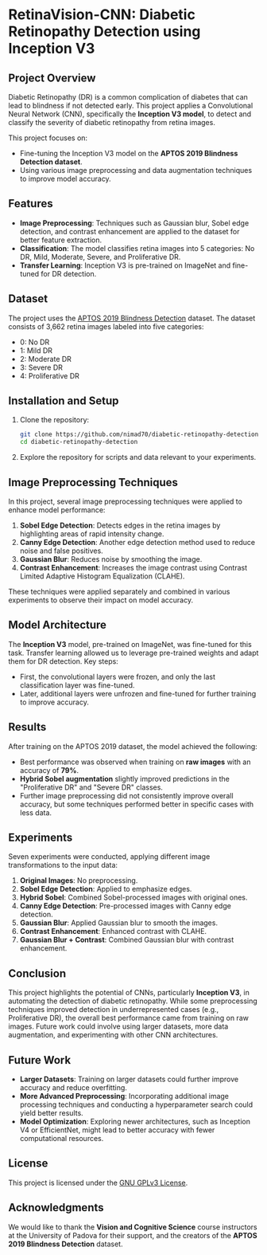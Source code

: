 # RetinaVision-CNN: Diabetic Retinopathy Detection using Inception V3

## Project Overview

Diabetic Retinopathy (DR) is a common complication of diabetes that can lead to blindness if not detected early. This project applies a Convolutional Neural Network (CNN), specifically the **Inception V3 model**, to detect and classify the severity of diabetic retinopathy from retina images.

This project focuses on:
- Fine-tuning the Inception V3 model on the **APTOS 2019 Blindness Detection dataset**.
- Using various image preprocessing and data augmentation techniques to improve model accuracy.

## Features
- **Image Preprocessing**: Techniques such as Gaussian blur, Sobel edge detection, and contrast enhancement are applied to the dataset for better feature extraction.
- **Classification**: The model classifies retina images into 5 categories: No DR, Mild, Moderate, Severe, and Proliferative DR.
- **Transfer Learning**: Inception V3 is pre-trained on ImageNet and fine-tuned for DR detection.

## Dataset
The project uses the [APTOS 2019 Blindness Detection](https://www.kaggle.com/c/aptos2019-blindness-detection/data) dataset. The dataset consists of 3,662 retina images labeled into five categories:
- 0: No DR
- 1: Mild DR
- 2: Moderate DR
- 3: Severe DR
- 4: Proliferative DR

## Installation and Setup

1. Clone the repository:
   ```bash
   git clone https://github.com/nimad70/diabetic-retinopathy-detection.git
   cd diabetic-retinopathy-detection
   ```

2. Explore the repository for scripts and data relevant to your experiments.

## Image Preprocessing Techniques

In this project, several image preprocessing techniques were applied to enhance model performance:

1. **Sobel Edge Detection**: Detects edges in the retina images by highlighting areas of rapid intensity change.
2. **Canny Edge Detection**: Another edge detection method used to reduce noise and false positives.
3. **Gaussian Blur**: Reduces noise by smoothing the image.
4. **Contrast Enhancement**: Increases the image contrast using Contrast Limited Adaptive Histogram Equalization (CLAHE).

These techniques were applied separately and combined in various experiments to observe their impact on model accuracy.

## Model Architecture

The **Inception V3** model, pre-trained on ImageNet, was fine-tuned for this task. Transfer learning allowed us to leverage pre-trained weights and adapt them for DR detection. Key steps:
- First, the convolutional layers were frozen, and only the last classification layer was fine-tuned.
- Later, additional layers were unfrozen and fine-tuned for further training to improve accuracy.

## Results

After training on the APTOS 2019 dataset, the model achieved the following:
- Best performance was observed when training on **raw images** with an accuracy of **79%**.
- **Hybrid Sobel augmentation** slightly improved predictions in the "Proliferative DR" and "Severe DR" classes.
- Further image preprocessing did not consistently improve overall accuracy, but some techniques performed better in specific cases with less data.

## Experiments

Seven experiments were conducted, applying different image transformations to the input data:
1. **Original Images**: No preprocessing.
2. **Sobel Edge Detection**: Applied to emphasize edges.
3. **Hybrid Sobel**: Combined Sobel-processed images with original ones.
4. **Canny Edge Detection**: Pre-processed images with Canny edge detection.
5. **Gaussian Blur**: Applied Gaussian blur to smooth the images.
6. **Contrast Enhancement**: Enhanced contrast with CLAHE.
7. **Gaussian Blur + Contrast**: Combined Gaussian blur with contrast enhancement.

## Conclusion

This project highlights the potential of CNNs, particularly **Inception V3**, in automating the detection of diabetic retinopathy. While some preprocessing techniques improved detection in underrepresented cases (e.g., Proliferative DR), the overall best performance came from training on raw images. Future work could involve using larger datasets, more data augmentation, and experimenting with other CNN architectures.

## Future Work
- **Larger Datasets**: Training on larger datasets could further improve accuracy and reduce overfitting.
- **More Advanced Preprocessing**: Incorporating additional image processing techniques and conducting a hyperparameter search could yield better results.
- **Model Optimization**: Exploring newer architectures, such as Inception V4 or EfficientNet, might lead to better accuracy with fewer computational resources.

## License
This project is licensed under the [GNU GPLv3 License](LICENSE).

## Acknowledgments
We would like to thank the **Vision and Cognitive Science** course instructors at the University of Padova for their support, and the creators of the **APTOS 2019 Blindness Detection** dataset.
